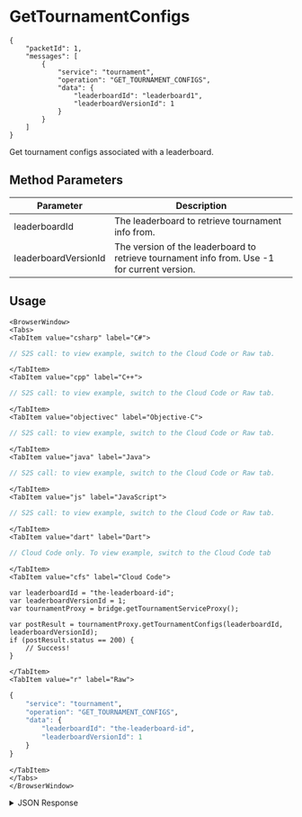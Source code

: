 # GetTournamentConfigs

```
{
    "packetId": 1,
    "messages": [
        {
            "service": "tournament",
            "operation": "GET_TOURNAMENT_CONFIGS",
            "data": {
                "leaderboardId": "leaderboard1",
                "leaderboardVersionId": 1
            }
        }
    ]
}
```

Get tournament configs associated with a leaderboard.

<PartialServop service_name="tournament" operation_name="GET_TOURNAMENT_CONFIGS" />

## Method Parameters
Parameter | Description
--------- | -----------
leaderboardId | The leaderboard to retrieve tournament info from. 
leaderboardVersionId | The version of the leaderboard to retrieve tournament info from.  Use -1 for current version. 

## Usage

```mdx-code-block
<BrowserWindow>
<Tabs>
<TabItem value="csharp" label="C#">
```

```csharp
// S2S call: to view example, switch to the Cloud Code or Raw tab.
```

```mdx-code-block
</TabItem>
<TabItem value="cpp" label="C++">
```

```cpp
// S2S call: to view example, switch to the Cloud Code or Raw tab.
```

```mdx-code-block
</TabItem>
<TabItem value="objectivec" label="Objective-C">
```

```objectivec
// S2S call: to view example, switch to the Cloud Code or Raw tab.
```

```mdx-code-block
</TabItem>
<TabItem value="java" label="Java">
```

```java
// S2S call: to view example, switch to the Cloud Code or Raw tab.
```

```mdx-code-block
</TabItem>
<TabItem value="js" label="JavaScript">
```

```javascript
// S2S call: to view example, switch to the Cloud Code or Raw tab.
```

```mdx-code-block
</TabItem>
<TabItem value="dart" label="Dart">
```

```dart
// Cloud Code only. To view example, switch to the Cloud Code tab
```

```mdx-code-block
</TabItem>
<TabItem value="cfs" label="Cloud Code">
```

```cfscript
var leaderboardId = "the-leaderboard-id";
var leaderboardVersionId = 1;
var tournamentProxy = bridge.getTournamentServiceProxy();

var postResult = tournamentProxy.getTournamentConfigs(leaderboardId, leaderboardVersionId);
if (postResult.status == 200) {
    // Success!
}
```

```mdx-code-block
</TabItem>
<TabItem value="r" label="Raw">
```

```r
{
	"service": "tournament",
	"operation": "GET_TOURNAMENT_CONFIGS",
	"data": {
		"leaderboardId": "the-leaderboard-id",
		"leaderboardVersionId": 1
	}
}
```

```mdx-code-block
</TabItem>
</Tabs>
</BrowserWindow>
```

<details>
<summary>JSON Response</summary>

```json
{
	"packetId": 1,
	"messageResponses": [{
		"status": 200,
		"data": {
			"tournamentConfigsCount": 1,
			"tournamentConfigs": [{
				"version": 8,
				"gameId": "123456",
				"tournamentCode": "testTournament",
				"description": {
					"name": {
						"en": "Test Tournament"
					},
					"desc": {
						"en": "Test Tournament"
					}
				},
				"notifications": {
					"startingSoon": {
						"enabled": false,
						"pushId": null,
						"mail": null
					},
					"start": {
						"enabled": false,
						"pushId": null,
						"mail": {}
					},
					"scorePassed": {
						"enabled": false,
						"pushId": null,
						"mail": {}
					},
					"endingSoon": {
						"enabled": false,
						"pushId": null,
						"mail": {}
					},
					"complete": {
						"enabled": false,
						"pushId": null,
						"mail": {}
					}
				},
				"calcScript": "",
				"postScript": "",
				"customJson": {},
				"payoutRules": [{
					"reward": {
						"currency": {
							"credits": 1
						}
					},
					"rank": {
						"rankAbs": 1
					}
				}, {
					"reward": {},
					"rank": {
						"rankRemainder": -1
					}
				}],
				"entryFee": {},
				"createdAt": 1483479902614,
				"updatedAt": 1483560895428
			}]
		}
	}]
}
```
</details>

